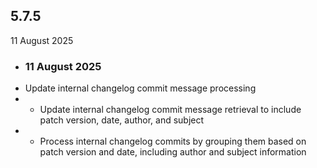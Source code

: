 ## 5.7.5
11 August 2025

- ### 11 August 2025
- Update internal changelog commit message processing
-   - Update internal changelog commit message retrieval to include patch version, date, author, and subject
-   - Process internal changelog commits by grouping them based on patch version and date, including author and subject information

